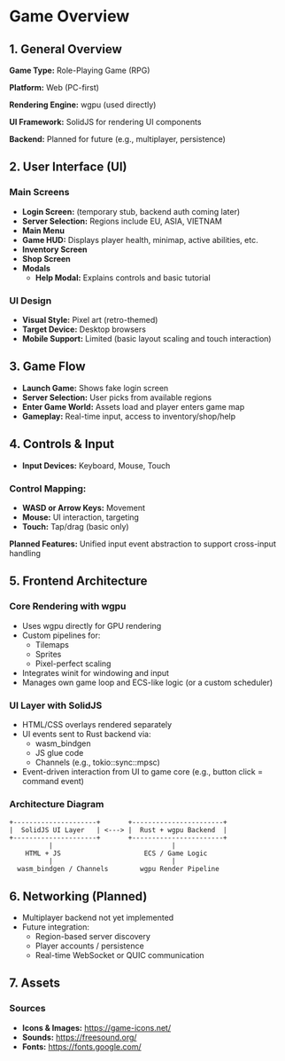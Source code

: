 # Game Overview

## 1. General Overview

**Game Type:** Role-Playing Game (RPG)

**Platform:** Web (PC-first)

**Rendering Engine:** wgpu (used directly)

**UI Framework:** SolidJS for rendering UI components

**Backend:** Planned for future (e.g., multiplayer, persistence)

## 2. User Interface (UI)

### Main Screens

- **Login Screen:** (temporary stub, backend auth coming later)
- **Server Selection:** Regions include EU, ASIA, VIETNAM
- **Main Menu**
- **Game HUD:** Displays player health, minimap, active abilities, etc.
- **Inventory Screen**
- **Shop Screen**
- **Modals**
  - **Help Modal:** Explains controls and basic tutorial

### UI Design

- **Visual Style:** Pixel art (retro-themed)
- **Target Device:** Desktop browsers
- **Mobile Support:** Limited (basic layout scaling and touch interaction)

## 3. Game Flow

- **Launch Game:** Shows fake login screen
- **Server Selection:** User picks from available regions
- **Enter Game World:** Assets load and player enters game map
- **Gameplay:** Real-time input, access to inventory/shop/help

## 4. Controls & Input

- **Input Devices:** Keyboard, Mouse, Touch

### Control Mapping:

- **WASD or Arrow Keys:** Movement
- **Mouse:** UI interaction, targeting
- **Touch:** Tap/drag (basic only)

**Planned Features:** Unified input event abstraction to support cross-input handling

## 5. Frontend Architecture

### Core Rendering with wgpu

- Uses wgpu directly for GPU rendering
- Custom pipelines for:
  - Tilemaps
  - Sprites
  - Pixel-perfect scaling
- Integrates winit for windowing and input
- Manages own game loop and ECS-like logic (or a custom scheduler)

### UI Layer with SolidJS

- HTML/CSS overlays rendered separately
- UI events sent to Rust backend via:
  - wasm_bindgen
  - JS glue code
  - Channels (e.g., tokio::sync::mpsc)
- Event-driven interaction from UI to game core (e.g., button click = command event)

### Architecture Diagram

```
+---------------------+       +-----------------------+
|  SolidJS UI Layer   | <---> |  Rust + wgpu Backend  |
+---------------------+       +-----------------------+
          |                              |
    HTML + JS                     ECS / Game Logic
          |                              |
  wasm_bindgen / Channels        wgpu Render Pipeline
```

## 6. Networking (Planned)

- Multiplayer backend not yet implemented
- Future integration:
  - Region-based server discovery
  - Player accounts / persistence
  - Real-time WebSocket or QUIC communication

## 7. Assets

### Sources

- **Icons & Images:** https://game-icons.net/
- **Sounds:** https://freesound.org/
- **Fonts:** https://fonts.google.com/